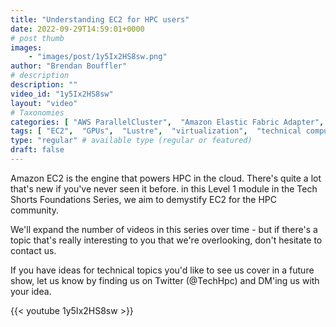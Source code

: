 ```yaml
---
title: "Understanding EC2 for HPC users"
date: 2022-09-29T14:59:01+0000
# post thumb
images:
    - "images/post/1y5Ix2HS8sw.png"
author: "Brendan Bouffler"
# description
description: ""
video_id: "1y5Ix2HS8sw"
layout: "video"
# Taxonomies
categories: [ "AWS ParallelCluster",  "Amazon Elastic Fabric Adapter",  "Amazon NICE DCV",  "Life Sciences", ]
tags: [ "EC2",  "GPUs",  "Lustre",  "virtualization",  "technical computing",  "ParallelCluster",  "vizualization",  "elastic fabric adapter",  "High Performance Computing",  "Storage",  "cloud computing",  "scientific computing",  "bioinformatics",  "HPC",  "autoscaling",  "CPUs",  "hpc foundations",  "DCV",  "MPI",  "elastic",  "tightly-coupled",  "EFA",  "Schedulers",  "infiniband",  "techshorts", ]
type: "regular" # available type (regular or featured)
draft: false
---
```


Amazon EC2 is the engine that powers HPC in the cloud. There's quite a lot that's new if you've never seen it before. in this Level 1 module in the Tech Shorts Foundations Series, we aim to demystify EC2 for the HPC community.

We'll expand the number of videos in this series over time - but if there's a topic that's really interesting to you that we're overlooking, don't hesitate to contact us.

If you have ideas for technical topics you'd like to see us cover in a future show, let us know by finding us on Twitter (@TechHpc) and DM'ing us with your idea.

{{< youtube 1y5Ix2HS8sw >}}